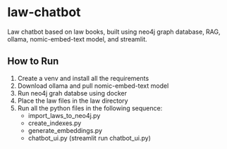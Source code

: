 # law-chatbot
Law chatbot based on law books, built using neo4j graph database, RAG, ollama, nomic-embed-text model, and streamlit.

## How to Run
1. Create a venv and install all the requirements
2. Download ollama and pull nomic-embed-text model
3. Run neo4j grah databse using docker
4. Place the law files in the law directory
5. Run all the python files in the following sequence:
   - import_laws_to_neo4j.py
   - create_indexes.py
   - generate_embeddings.py
   - chatbot_ui.py  (streamlit run chatbot_ui.py)

